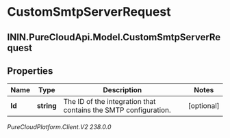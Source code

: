 # CustomSmtpServerRequest

## ININ.PureCloudApi.Model.CustomSmtpServerRequest

## Properties

|Name | Type | Description | Notes|
|------------ | ------------- | ------------- | -------------|
| **Id** | **string** | The ID of the integration that contains the SMTP configuration.  | [optional] |



_PureCloudPlatform.Client.V2 238.0.0_
